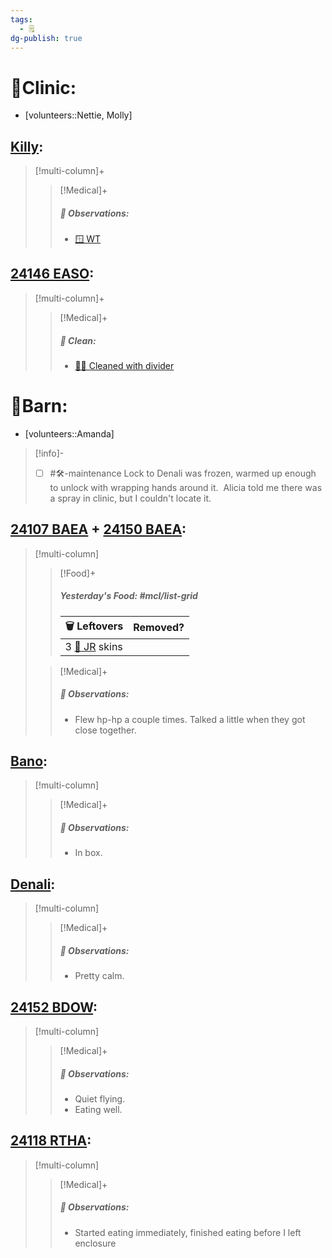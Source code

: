 ```yaml
---
tags:
  - 🗒️
dg-publish: true
---
```


# 🏥Clinic:
- [volunteers::Nettie, Molly]

## [Killy](../RARE%20Birds/Ed%20Birds/Killy.md):
> [!multi-column]+
>
>> [!Medical]+
>> ##### 🔭 Observations:
>> - [🪟 WT](../Admin/Codes/Window%20time.md)

## [24146 EASO](../RARE%20Birds/24146%20EASO.md):
> [!multi-column]+
>
>> [!Medical]+
>>##### 🫧 Clean:
>> - [🧼➗ Cleaned with divider](../Admin/Codes/Cleaned%20with%20divider.md)

# 🏡Barn:
- [volunteers::Amanda]

> [!info]-
> - [ ] #🛠️-maintenance Lock to Denali was frozen, warmed up enough to unlock with wrapping hands around it.  Alicia told me there was a spray in clinic, but I couldn't locate it.

## [24107 BAEA](../RARE%20Birds/24107%20BAEA.md) + [24150 BAEA](../RARE%20Birds/24150%20BAEA.md):
> [!multi-column]
>
>> [!Food]+
>> ##### Yesterday's Food: #mcl/list-grid
>> |🗑️ Leftovers| Removed?
>> |---|---|
>>|3 [🐀 JR](../Admin/Codes/Food/Jumbo%20Rat.md) skins|
>>
>
>> [!Medical]+
>> ##### 🔭 Observations:
>> - Flew hp-hp a couple times. Talked a little when they got close together.

## [Bano](../RARE%20Birds/Ed%20Birds/Bano.md):
> [!multi-column]
>
>> [!Medical]+
>> ##### 🔭 Observations:
>> - In box.

## [Denali](../RARE%20Birds/Ed%20Birds/Denali.md):
> [!multi-column]
>
>> [!Medical]+
>> ##### 🔭 Observations:
>> - Pretty calm.

## [24152 BDOW](../RARE%20Birds/24152%20BDOW.md):
> [!multi-column]
>
>> [!Medical]+
>> ##### 🔭 Observations:
>> - Quiet flying.
>> - Eating well.

## [24118 RTHA](../RARE%20Birds/24118%20RTHA.md):
> [!multi-column]
>
>> [!Medical]+
>> ##### 🔭 Observations:
>> - Started eating immediately, finished eating before I left enclosure

